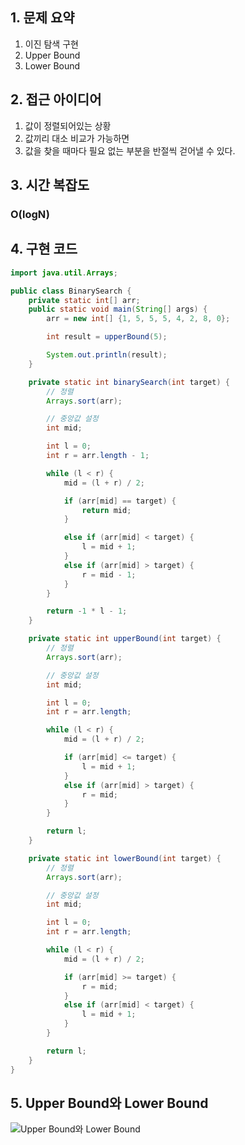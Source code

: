 ## 1. 문제 요약
1. 이진 탐색 구현
2. Upper Bound
3. Lower Bound

## 2. 접근 아이디어
1. 값이 정렬되어있는 상황
2. 값끼리 대소 비교가 가능하면
3. 값을 찾을 때마다 필요 없는 부분을 반절씩 걷어낼 수 있다.

## 3. 시간 복잡도
### O(logN)

## 4. 구현 코드
```java
import java.util.Arrays;

public class BinarySearch {
    private static int[] arr;
    public static void main(String[] args) {
        arr = new int[] {1, 5, 5, 5, 4, 2, 8, 0};

        int result = upperBound(5);

        System.out.println(result);
    }

    private static int binarySearch(int target) {
        // 정렬
        Arrays.sort(arr);

        // 중앙값 설정
        int mid;

        int l = 0;
        int r = arr.length - 1;

        while (l < r) {
            mid = (l + r) / 2;

            if (arr[mid] == target) {
                return mid;
            }

            else if (arr[mid] < target) {
                l = mid + 1;
            }
            else if (arr[mid] > target) {
                r = mid - 1;
            }
        }

        return -1 * l - 1;
    }

    private static int upperBound(int target) {
        // 정렬
        Arrays.sort(arr);

        // 중앙값 설정
        int mid;

        int l = 0;
        int r = arr.length;

        while (l < r) {
            mid = (l + r) / 2;

            if (arr[mid] <= target) {
                l = mid + 1;
            }
            else if (arr[mid] > target) {
                r = mid;
            }
        }

        return l;
    }

    private static int lowerBound(int target) {
        // 정렬
        Arrays.sort(arr);

        // 중앙값 설정
        int mid;

        int l = 0;
        int r = arr.length;

        while (l < r) {
            mid = (l + r) / 2;

            if (arr[mid] >= target) {
                r = mid;
            }
            else if (arr[mid] < target) {
                l = mid + 1;
            }
        }

        return l;
    }
}
```

## 5. Upper Bound와 Lower Bound
![Upper Bound와 Lower Bound](https://bajamircea.github.io/assets/2018-08-09-lower-bound/01-lower_bound.png "Upper Bound와 Lower Bound")